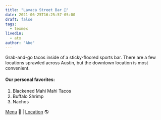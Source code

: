```yaml
---
title: "Lavaca Street Bar 🌮"
date: 2021-06-25T16:25:57-05:00
draft: false
tags:
  - texmex
livedin:
  - atx
author: "Abe"
---
```


Grab-and-go tacos inside of a sticky-floored sports bar. There are a few locations sprawled across Austin, but the downtown location is most convenient.

#### Our personal favorites:

1. Blackened Mahi Mahi Tacos
2. Buffalo Shrimp
3. Nachos

[Menu](https://lavacastdowntown.com/turf-n-surf) 📖  |  [Location](https://goo.gl/maps/yHctkXreRJYdbDDbA) 🌎
